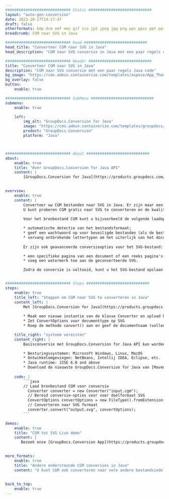 ```yaml
---
############################# Static ############################
layout: "auto-gen-conversion"
date: 2023-10-27T14:17:47
draft: false
otherformats: bmp dcm emf emz gif ico jp2 jpeg jpg png pps ppsx ppt pptx psb psd svg svgz tga tif tiff webp wmf wmz
breadcrumb: CGM naar SVG in Java

############################# Head ############################
head_title: "Converteer CGM naar SVG in Java"
head_description: "CGM naar SVG conversie in Java met een paar regels code. Converteer meer dan 160 bestandsindelingen met de GroupDocs-documentconversie-API voor Java"

############################# Header ############################
title: "Converteer CGM naar SVG in Java"
description: "CGM naar SVG conversie met een paar regels Java code"
bg_image: "https://cms.admin.containerize.com/templates/aspose/App_Themes/V3/images/bg/header1.png"
bg_overlay: false
button:
    enable: true

############################# SubMenu ############################
submenu:
    enable: true

    left:
        img_alt: "GroupDocs.Conversion for Java"
        image: "https://cms.admin.containerize.com/templates/groupdocs/images/product-logos/90x90-noborder/groupdocs-conversion-java.png"
        product: "GroupDocs.Conversion"
        platform: "Java"



############################# About ############################
about:
    enable: true
    title: "Over GroupDocs.Conversion for Java API"
    content: |
        [GroupDocs.Conversion for Java](https://products.groupdocs.com/conversion/java/) is een geavanceerde conversie-API voor bestandsindelingen voor het converteren tussen populaire afbeeldings- en documentindelingen zoals Microsoft Office, OpenDocument, PDF, HTML, e-mail, CAD. en nog veel meer met slechts een paar regels code. De native API detecteert automatisch de formaten van de originele documenten en biedt veel opties voor het aanpassen van de geconverteerde documenten. Naast de functie om informatie uit een document te extraheren, ondersteunt het standaard ook het cachen van de conversieresultaten naar de lokale schijf. Elk type cacheopslag kan echter worden ondersteund door de juiste interfaces te implementeren - Amazon S3, Dropbox, Google Drive, Windows Azure, Reddis of andere.
    

overview:
    enable: true
    content: |
        Converteer uw CGM bestanden naar SVG in Java. Er zijn maar een paar regels Java code nodig op elk platform naar keuze, zoals Windows, Linux, macOS.
        U kunt proberen CGM gratis naar SVG te converteren en de kwaliteit van de conversieresultaten te evalueren. Naast eenvoudige scripts voor bestandsconversie, kunt u meer geavanceerde opties proberen voor het laden van het CGM-bronbestand en het opslaan van de SVG-uitvoer. 
        
        Voor het bronbestand CGM kunt u bijvoorbeeld de volgende laadopties gebruiken:

        * automatische detectie van het bestandsformaat;
        * geef een wachtwoord op voor beveiligde bestanden (als de bestandsindeling dit ondersteunt);
        * vervang ontbrekende lettertypen om het uiterlijk van het document te behouden.
        
        Er zijn ook geavanceerde conversieopties voor het SVG-bestand:

        * een specifieke pagina van een document of een reeks pagina's converteren;
        * voeg een watermerk toe aan de geconverteerde SVG.

        Zodra de conversie is voltooid, kunt u het SVG-bestand opslaan in uw lokale bestandspad of in opslag van derden, zoals FTP, Amazon S3, Google Drive, Dropbox enz. Let op - om CGM te converteren tot SVG, hoeft u geen extra software te installeren, zoals MS Office, Open Office, Adobe Acrobat Reader etc.


############################# Steps ############################
steps:
    enable: true
    title_left: "Stappen om CGM naar SVG te converteren in Java"
    content_left: |
        Met [GroupDocs.Conversion for Java](https://products.groupdocs.com/conversion/java/) kunnen ontwikkelaars het CGM-bestand eenvoudig converteren naar SVG met een paar regels code.
        
        * Maak een nieuwe instantie van de klasse Converter en upload het bestand CGM met het volledige pad
        * Zet ConvertOptions voor documenttype op SVG
        * Roep de methode convert() aan en geef de documentnaam (volledig pad) en formaat (SVG) door als parameter

    title_right: "systeem vereisten"
    content_right: |
        Basisconversie met GroupDocs.Conversion for Java API kan worden gedaan met slechts een paar regels code. Onze API's worden ondersteund op alle belangrijke platforms en besturingssystemen. Voordat u de onderstaande code uitvoert, moet u ervoor zorgen dat de volgende vereisten op uw systeem zijn geïnstalleerd.

        * Besturingssystemen: Microsoft Windows, Linux, MacOS
        * Ontwikkelomgevingen: NetBeans, Intellij IDEA, Eclipse, etc.
        * Java runtime: J2SE 6.0 and above
        * Download de nieuwste GroupDocs.Conversion for Java van [Maven](https://repository.groupdocs.com/webapp/#/artifacts/browse/tree/General/repo/com/groupdocs/groupdocs-conversion)
         
    code: |
        ```java    
        // Laad bronbestand CGM voor conversie
          Converter converter = new Converter("input.cgm");
          // Bereid conversie-opties voor voor doelformaat SVG
          ConvertOptions convertOptions = new FileType().fromExtension("svg").getConvertOptions();
          // Converteren naar SVG formaat
          converter.convert("output.svg", convertOptions);
        ```

demos:
    enable: true
    title: "CGM tot SVG Live demo"
    content: |
       Bezoek onze [GroupDocs.Conversion App](https://products.groupdocs.app/conversion/family) website en probeer CGM naar SVG conversie nu. De gratis demo heeft de volgende voordelen:
          

more_formats:
    enable: true
    title: "Andere ondersteunde CGM conversies in Java"
    content: "U kunt CGM ook converteren naar vele andere bestandsindelingen. Zie de lijst hieronder."
       
       
back_to_top:
    enable: true
---
```

